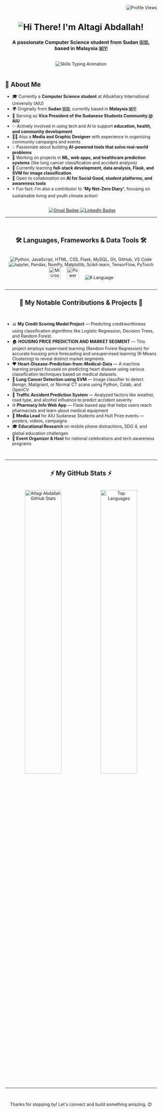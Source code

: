 <div align="right">
  <img src="https://visitor-badge.laobi.icu/badge?page_id=AltagiAbdallah.AltagiAbdallah" alt="Profile Views" />
</div>

<h1 align="center">
  <img src="https://readme-typing-svg.herokuapp.com/?font=Righteous&size=35&center=true&vCenter=true&width=500&height=70&duration=4000&lines=Hi+There!+👋;+I'm+Altagi+Abdallah!;" alt="Hi There! I'm Altagi Abdallah!"/>
</h1>

<h3 align="center">A passionate Computer Science student from Sudan 🇸🇩, based in Malaysia 🇲🇾</h3>

<br/>

<div align="center">
  <img src="https://readme-typing-svg.herokuapp.com/?font=Fira+Code&size=26&pause=1000&color=00ADB5&center=true&width=435&lines=Data+Scientist+🧠;Data+Analyst📊;Web+Developer💻;Machine+learning🤖" alt="Skills Typing Animation" />
</div>

<br/>

## 👋 About Me
<ul>
  <li>🎓 Currently a <strong>Computer Science student</strong> at Albukhary International University (AIU)</li>
  <li>🌍 Originally from <strong>Sudan 🇸🇩</strong>, currently based in <strong>Malaysia 🇲🇾</strong></li>
  <li>🔭 Serving as <strong>Vice President of the Sudanese Students Community @ AIU</strong></li>
  <li>✨ Actively involved in using tech and AI to support <strong>education, health, and community development</strong></li>
  <li>👨‍🎨 Also a <strong>Media and Graphic Designer</strong> with experience in organizing community campaigns and events</li>
  <li>💡 Passionate about building <strong>AI-powered tools that solve real-world problems</strong></li>
  <li>🧠 Working on projects in <strong>ML, web apps, and healthcare prediction systems</strong> (like lung cancer classification and accident analysis)</li>
  <li>🌱 Currently learning <strong>full-stack development, data analysis, Flask, and SVM for image classification</strong></li>
  <li>🤝 Open to collaboration on <strong>AI for Social Good, student platforms, and awareness tools</strong></li>
  <li>⚡ Fun fact: I'm also a contributor to <strong>'My Net-Zero Diary'</strong>, focusing on sustainable living and youth climate action!</li>
</ul>

<br/>

<div align="center"> 
  <a href="mailto:altagi.abdelgadir@student.aiu.edu.my" target="_blank">
    <img src="https://img.shields.io/badge/Gmail-D14836?style=for-the-badge&logo=gmail&logoColor=white" alt="Gmail Badge" />
  </a>
  <a href="https://www.linkedin.com/in/altagi-abdallah" target="_blank">
    <img src="https://img.shields.io/badge/LinkedIn-0077B5?style=for-the-badge&logo=linkedin&logoColor=white" alt="LinkedIn Badge" />
  </a>
</div>

<hr/>
 
<h2 align="center">🛠️ Languages, Frameworks & Data Tools 🛠️</h2>
<br/>
<div align="center">
  <img src="https://skillicons.dev/icons?i=python,javascript,html,css,flask,mysql,git,github,vscode" alt="Python, JavaScript, HTML, CSS, Flask, MySQL, Git, GitHub, VS Code" /><br>
  <img src="https://skillicons.dev/icons?i=jupyter,pandas,numpy,matplotlib,sklearn,tensorflow,pytorch" alt="Jupyter, Pandas, NumPy, Matplotlib, Scikit-learn, TensorFlow, PyTorch" /><br>
  <img src="https://img.icons8.com/color/48/000000/microsoft-excel-2019--v1.png" height="40" alt="Microsoft Excel" />
  <img width="12" /> <img src="https://img.icons8.com/color/48/000000/power-bi.png" height="40" alt="Power BI" />
  <img width="12" /> <img src="https://skillicons.dev/icons?i=r" alt="R Language" />
</div>

<br/>
<hr/>

<h2 align="center">📌 My Notable Contributions & Projects 📌</h2>
<br>
<div align="left">
  <ul>
    <li>📊 <strong>My Credit Scoring Model Project</strong> — Predicting creditworthiness using classification algorithms like Logistic Regression, Decision Trees, and Random Forest.</li>
    <li>🏠 <strong>HOUSING PRICE PREDICTION AND MARKET SEGMENT</strong> — This project employs supervised learning (Random Forest Regression) for accurate housing price forecasting and unsupervised learning (K-Means Clustering) to reveal distinct market segments.</li>
    <li>❤️ <strong>Heart-Disease-Prediction-from-Medical-Data</strong> — A machine learning project focused on predicting heart disease using various classification techniques based on medical datasets.</li>
    <li>🧠 <strong>Lung Cancer Detection using SVM</strong> — Image classifier to detect Benign, Malignant, or Normal CT scans using Python, Colab, and OpenCV</li>
    <li>🚦 <strong>Traffic Accident Prediction System</strong> — Analyzed factors like weather, road type, and alcohol influence to predict accident severity</li>
    <li>🌐 <strong>Pharmacy Info Web App</strong> — Flask-based app that helps users reach pharmacists and learn about medical equipment</li>
    <li>🎨 <strong>Media Lead</strong> for AIU Sudanese Students and Hult Prize events — posters, videos, campaigns</li>
    <li>🎓 <strong>Educational Research</strong> on mobile phone distractions, SDG 4, and global education challenges</li>
    <li>💬 <strong>Event Organizer & Host</strong> for national celebrations and tech awareness programs</li>
  </ul>
</div>

<br/>
<hr/>

<h2 align="center">⚡ My GitHub Stats ⚡</h2>
<br>
<div align="center">
  <img width="49%" src="https://github-readme-stats.vercel.app/api?username=AltagiAbdallah&show_icons=true&theme=dark&border_radius=10" alt="Altagi Abdallah GitHub Stats"/>
  <img width="49%" src="https://github-readme-stats.vercel.app/api/top-langs/?username=AltagiAbdallah&layout=compact&theme=dark&border_radius=10&size_weight=0.5&count_weight=0.5&hide=HTML&langs_count=8" alt="Top Languages"/>
</div>

<br/><br/>

<hr/>

<br/>

<div align="center">
  <p>Thanks for stopping by! Let's connect and build something amazing. 😊</p>
</div>
